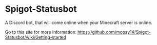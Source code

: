 # Spigot-Statusbot
A Discord bot, that will come online when your Minecraft server is online.

Go to this site for more information: https://github.com/mopsy14/Spigot-Statusbot/wiki/Getting-started
